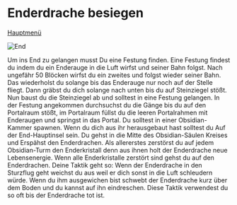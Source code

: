 # Enderdrache besiegen

[Hauptmenü](README.md)                   
                                         
![End](https://gamepedia.cursecdn.com/minecraft_de_gamepedia/thumb/e/ee/Ende_Bild.png/400px-Ende_Bild.png?version=aea3831934f1354490bd364bd0f55d52)
                                          
Um ins End zu gelangen musst Du eine Festung finden. Eine Festung findest du indem du ein Enderauge in die Luft wirfst und seiner Bahn folgst. Nach ungefähr 50 Blöcken wirfst du ein zweites und folgst wieder seiner Bahn. Das wiederholst du solange bis das Enderauge nur noch auf der Stelle fliegt. Dann gräbst du dich solange nach unten bis du auf Steinziegel stößt. Nun baust du die Steinziegel ab und solltest in eine Festung gelangen. In der Festung angekommen durchsuchst du die Gänge bis du auf den Portalraum stößt, im Portalraum füllst du die leeren Portalrahmen mit Enderaugen und springst in das Portal. Du solltest in einer Obsidian-Kammer spawnen. Wenn du dich aus ihr herausgebaut hast solltest du Auf der End-Hauptinsel sein. Du gehst in die Mitte des Obsidian-Säulen Kreises und Erspähst den Enderdrachen. Als allererstes zerstörst du auf jedem Obsidian-Turm den Enderkristall denn aus ihnen holt der Enderdrache neue Lebensenergie. Wenn alle Enderkristalle zerstört sind gehst du auf den Enderdrachen. Deine Taktik geht so: Wenn der Enderdrache in den Sturzflug geht weichst du aus weil er dich sonst in die Luft schleudern würde. Wenn du ihm ausgewichen bist schwebt der Enderdrache kurz über dem Boden und du kannst auf ihn eindreschen. Diese Taktik verwendest du so oft bis der Enderdrache tot ist.
